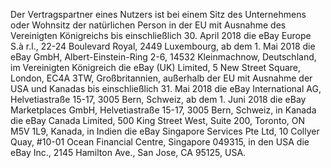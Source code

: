 Der Vertragspartner eines Nutzers ist bei einem Sitz des Unternehmens oder Wohnsitz der natürlichen Person in der EU mit Ausnahme des Vereinigten Königreichs bis einschließlich 30. April 2018 die eBay Europe S.à r.l., 22-24 Boulevard Royal, 2449 Luxembourg, ab dem 1. Mai 2018 die eBay GmbH, Albert-Einstein-Ring 2-6, 14532 Kleinmachnow, Deutschland, im Vereinigten Königreich die eBay (UK) Limited, 5 New Street Square, London, EC4A 3TW, Großbritannien, außerhalb der EU mit Ausnahme der USA und Kanadas bis einschließlich 31. Mai 2018 die eBay International AG, Helvetiastraße 15-17, 3005 Bern, Schweiz, ab dem 1. Juni 2018 die eBay Marketplaces GmbH, Helvetiastraße 15-17, 3005 Bern, Schweiz, in Kanada die eBay Canada Limited, 500 King Street West, Suite 200, Toronto, ON M5V 1L9, Kanada, in Indien die eBay Singapore Services Pte Ltd, 10 Collyer Quay, #10-01 Ocean Financial Centre, Singapore 049315, in den USA die eBay Inc., 2145 Hamilton Ave., San Jose, CA 95125, USA.

